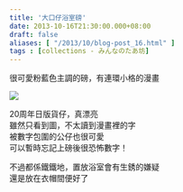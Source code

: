```yaml
---
title: '大口仔浴室磅'
date: 2013-10-16T21:30:00.000+08:00
draft: false
aliases: [ "/2013/10/blog-post_16.html" ]
tags : [collections - みんなのたあ坊]
---
```


很可愛粉藍色主調的磅，有連環小格的漫畫  

![](/images/minnanotabo131016.jpg)

20周年日版貨仔，真漂亮  
雖然只看到圖，不太讀到漫畫裡的字  
被數字包圍的公仔也很可愛   
可以暫時忘記上磅後很恐怖數字！  
  
不過都係鐵鐵地，置放浴室會有生銹的嫌疑  
還是放在衣帽間便好了
